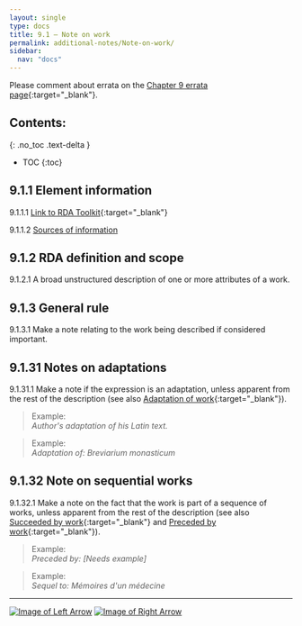 ```yaml
---
layout: single
type: docs
title: 9.1 — Note on work
permalink: additional-notes/Note-on-work/
sidebar:
  nav: "docs"
---
```


Please comment about errata on the [Chapter 9 errata page](https://docs.google.com/document/d/1O-4HOsrSwNPkw28P9J9SWmJv0cwGZ0DGGSfXrEWaaO0/edit#bookmark=id.pn5k3ohv8lsz){:target="_blank"}.

## Contents:
{: .no_toc .text-delta }

- TOC
{:toc}

## 9.1.1 Element information

<a name="9.1.1.1">9.1.1.1</a> [Link to RDA Toolkit](https://beta.rdatoolkit.org/Content/Index?externalId=en-US_ala-521fa629-f515-3247-9db0-f03e8736bf15){:target="_blank"}

<a name="9.1.1.2">9.1.1.2</a> [Sources of information](/DCRMR/additional-notes/#9011-sources-of-information)

## 9.1.2 RDA definition and scope

<a name="9.1.2.1">9.1.2.1</a> A broad unstructured description of one or more attributes of a work.

## 9.1.3 General rule

<a name="9.1.3.1">9.1.3.1</a> Make a note relating to the work being described if considered important.

## 9.1.31 Notes on adaptations

<a name="9.1.31.1">9.1.31.1</a> Make a note if the expression is an adaptation, unless apparent from the rest of the description (see also [Adaptation of work](https://beta.rdatoolkit.org/Content/Index?externalId=en-US_ala-57699478-384d-3243-b250-b6f08b8379e7){:target="_blank"}).

>Example:  
><CITE>Author's adaptation of his Latin text.</CITE>

>Example:  
><CITE>Adaptation of: Breviarium monasticum</CITE>

## 9.1.32 Note on sequential works

<a name="9.1.32.1">9.1.32.1</a> Make a note on the fact that the work is part of a sequence of works, unless apparent from the rest of the description (see also [Succeeded by work](https://beta.rdatoolkit.org/Content/Index?externalId=en-US_ala-948e6981-db86-3738-bc36-6650ff6330f1){:target="_blank"} and [Preceded by work](https://beta.rdatoolkit.org/Content/Index?externalId=en-US_ala-e9b23ff8-cfc6-3a5a-a9ef-8019a8aaf1f0){:target="_blank"}).

>Example:  
><CITE>Preceded by: [Needs example]</CITE>

>Example:  
><CITE>Sequel to: Mémoires d'un médecine</CITE>

---

[![Image of Left Arrow](https://rbms-bsc.github.io/DCRMR/assets/pictures/navigation/Arrow_Left.png "9.05 — Note on RDA entity")](/DCRMR/additional-notes/Note-on-RDA-entity/) [![Image of Right Arrow](https://rbms-bsc.github.io/DCRMR/assets/pictures/navigation/Arrow_Right.png "9.12 — Dissertation or thesis information")](/DCRMR/additional-notes/Dissertation-or-thesis-information/)